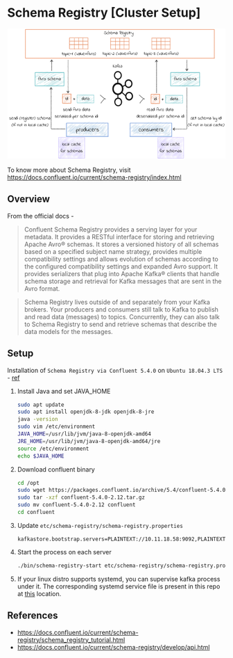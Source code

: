 # Schema Registry [Cluster Setup]
<img src="https://github.com/abhishektripathi24/platform-setup/blob/master/confluentinc-schema-registry/images/schema-registry-logo.png" width="600" height="300"/>

To know more about Schema Registry, visit https://docs.confluent.io/current/schema-registry/index.html

## Overview
From the official docs -

> Confluent Schema Registry provides a serving layer for your metadata. It provides a RESTful interface for storing and retrieving Apache Avro® schemas. It stores a versioned history of all schemas based on a specified subject name strategy, provides multiple compatibility settings and allows evolution of schemas according to the configured compatibility settings and expanded Avro support. It provides serializers that plug into Apache Kafka® clients that handle schema storage and retrieval for Kafka messages that are sent in the Avro format.
  
> Schema Registry lives outside of and separately from your Kafka brokers. Your producers and consumers still talk to Kafka to publish and read data (messages) to topics. Concurrently, they can also talk to Schema Registry to send and retrieve schemas that describe the data models for the messages.

## Setup
Installation of `Schema Registry via Confluent 5.4.0` on `Ubuntu 18.04.3 LTS` - [ref](https://docs.confluent.io/current/schema-registry/installation/index.html)

1. Install Java and set JAVA_HOME
    ```bash
    sudo apt update
    sudo apt install openjdk-8-jdk openjdk-8-jre
    java -version
    sudo vim /etc/environment
    JAVA_HOME=/usr/lib/jvm/java-8-openjdk-amd64
    JRE_HOME=/usr/lib/jvm/java-8-openjdk-amd64/jre
    source /etc/environment
    echo $JAVA_HOME
    ```

2. Download confluent binary
    ```bash
    cd /opt
    sudo wget https://packages.confluent.io/archive/5.4/confluent-5.4.0-2.12.tar.gz
    sudo tar -xzf confluent-5.4.0-2.12.tar.gz
    sudo mv confluent-5.4.0-2.12 confluent
    cd confluent
    ```

3. Update `etc/schema-registry/schema-registry.properties`
    ```properties
    kafkastore.bootstrap.servers=PLAINTEXT://10.11.18.58:9092,PLAINTEXT://10.11.18.59:9092,PLAINTEXT://10.11.18.60:9092
    ```

4. Start the process on each server
    ```bash
    ./bin/schema-registry-start etc/schema-registry/schema-registry.properties
    ```
 
 5. If your linux distro supports systemd, you can supervise kafka process under it. The corresponding systemd service file is present in this repo at [this](systemd) location.
 
 ## References
 * https://docs.confluent.io/current/schema-registry/schema_registry_tutorial.html
 * https://docs.confluent.io/current/schema-registry/develop/api.html